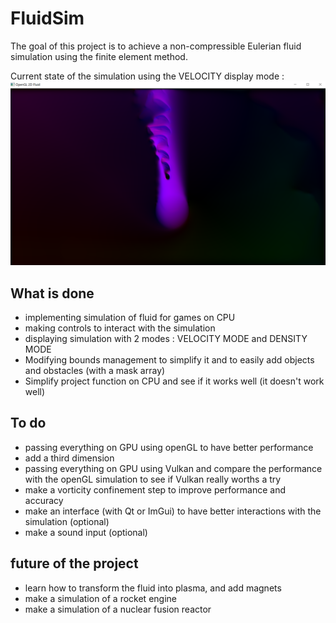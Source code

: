 # FluidSim
The goal of this project is to achieve a non-compressible Eulerian fluid simulation using the finite element method. 

Current state of the simulation using the VELOCITY display mode : 
![](resources/images/fluid_16_1.png)


## What is done 
- implementing simulation of fluid for games on CPU
- making controls to interact with the simulation
- displaying simulation with 2 modes : VELOCITY MODE and DENSITY MODE
- Modifying bounds management to simplify it and to easily add objects and obstacles (with a mask array)
- Simplify project function on CPU and see if it works well (it doesn't work well)

## To do
- passing everything on GPU using openGL to have better performance
- add a third dimension
- passing everything on GPU using Vulkan and compare the performance with the openGL simulation to see if Vulkan really worths a try
- make a vorticity confinement step to improve performance and accuracy
- make an interface (with Qt or ImGui) to have better interactions with the simulation (optional)
- make a sound input (optional)

## future of the project
- learn how to transform the fluid into plasma, and add magnets
- make a simulation of a rocket engine
- make a simulation of a nuclear fusion reactor
